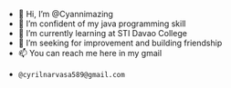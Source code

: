 - 👋 Hi, I’m @Cyannimazing
- 👀 I’m confident of my java programming skill 
- 🌱 I’m currently learning at STI Davao College
- 💞️ I’m seeking for improvement and building friendship
- 📫 You can reach me here in my gmail
-     @cyrilnarvasa589@gmail.com
